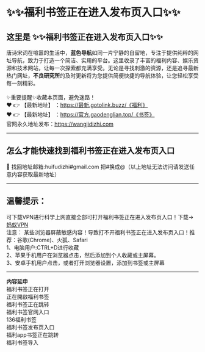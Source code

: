 # :sparkles::sparkles:福利书签正在进入发布页入口:sparkles::sparkles:
## 这里是 **:sparkles::sparkles:福利书签正在进入发布页入口:sparkles::sparkles:**<br>
唐诗宋词在喧嚣的生活中，**蓝色导航**如同一片宁静的自留地，专注于提供纯粹的网址导航，致力于打造一个简洁、实用的平台。这里收录了丰富的福利内容、娱乐资源和技术网站，让每一次探索都充满享受。无论是寻找刺激的资源，还是追寻最新热门网址，**不良研究所**的及时更新将为您提供简便快捷的导航体验，让您轻松享受每一刻精彩。<br><br>
✨重要提醒✨收藏本页面，避免迷路！<br>
❤️ 👉 【最新地址】 ：https://最新.gotolink.buzz/《福利》<br>
❤️ 👉 【最新地址】 ：https://官方.gaodenglian.top/《书签》<br>
官网永久地址发布：https://wangjidizhi.com<br>

---
## **怎么才能快速找到福利书签正在进入发布页入口**<br>

📧 找回地址邮箱:huifudizhi#gmail.com 把#换成@（以上地址无法访问请发送任意内容获取最新地址）<br>

---
## 温馨提示：
可下载VPN进行科学上网直接全部可打开福利书签正在进入发布页入口！下载→<a href="https://57b.barrtaq.cc/c-21265/a-bS5rc" target="_blank">蚂蚁VPN</a><br>
注意： 某些浏览器屏蔽敏感内容！导致打不开福利书签正在进入发布页入口！推荐：谷歌(Chrome)、火狐、Safari<br>
1、电脑用户:CTRL+D进行收藏<br>
2、苹果手机用户在浏览器点击，然后添加到个人收藏或主屏幕。<br>
3、安卓手机用户点击，或者打开浏览器设置，添加到书签或主屏幕

---
**内容延申**<br>
福利书签正在打开<br>
正在開啟福利书签<br>
福利书签正在跳转<br>
福利书签官网入口<br>
136福利书签<br>
福利书签发布页入口<br>
福利app书签正在跳转<br>
福利书签导入<br>
 
